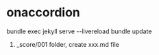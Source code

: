 # onaccordion

bundle exec jekyll serve --livereload
bundle update

1) _score/001 folder, create xxx.md file
